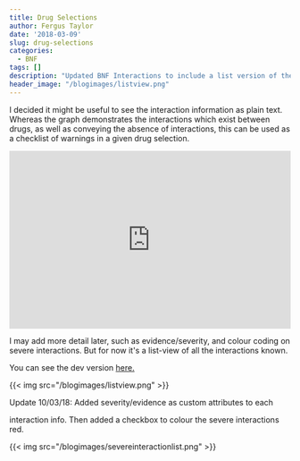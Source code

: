 ```yaml
---
title: Drug Selections
author: Fergus Taylor
date: '2018-03-09'
slug: drug-selections
categories:
  - BNF
tags: []
description: "Updated BNF Interactions to include a list version of the interaction information"
header_image: "/blogimages/listview.png"
---
```


I decided it might be useful to see the interaction information as plain text. 
Whereas the graph demonstrates the interactions which exist between drugs, as well as conveying the absence of interactions, this can be used as a checklist of warnings in a given drug selection.

<div style="width:100%;height:0;padding-bottom:63%;position:relative;"><iframe src="https://giphy.com/embed/ensHCeIhJw4OnYQAJj" width="100%" height="100%" style="position:absolute" frameBorder="0" class="giphy-embed" allowFullScreen></iframe></div>

I may add more detail later, such as evidence/severity, and colour coding on severe interactions. But for now it's a list-view of all the interactions known.

You can see the dev version [here.](https://fergustaylor.github.io/D3/bnf-interactionsdev/)

{{< img src="/blogimages/listview.png" >}}

Update 10/03/18: Added severity/evidence as custom attributes to each <p> interaction info.
Then added a checkbox to colour the severe interactions red.

{{< img src="/blogimages/severeinteractionlist.png" >}}
